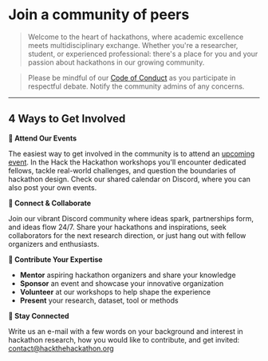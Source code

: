 <!--
.. title: Join Us
.. slug: join-us
.. hide_title: false
.. date: 2024-11-21 19:32:16 UTC
.. tags: 
.. category: 
.. link: 
.. description: 
.. type: text
-->

# Join a community of peers

> Welcome to the heart of hackathons, where academic excellence meets multidisciplinary exchange. Whether you're a researcher, student, or experienced professional: there's a place for you and your passion about hackathons in our growing community.

> Please be mindful of our <a href="/docs/codeofconduct.pdf" target="_blank">Code of Conduct</a> as you participate in respectful debate. Notify the community admins of any concerns.

---

## 4 Ways to Get Involved

**🚀 Attend Our Events**

The easiest way to get involved in the community is to attend an [upcoming event](events/). In the Hack the Hackathon workshops you'll encounter dedicated fellows, tackle real-world challenges, and question the boundaries of hackathon design. Check our shared calendar on Discord, where you can also post your own events.

**💬 Connect & Collaborate**

Join our vibrant Discord community where ideas spark, partnerships form, and ideas flow 24/7. Share your hackathons and inspirations, seek collaborators for the next research direction, or just hang out with fellow organizers and enthusiasts.

**🤝 Contribute Your Expertise**

- **Mentor** aspiring hackathon organizers and share your knowledge
- **Sponsor** an event and showcase your innovative organization
- **Volunteer** at our workshops to help shape the experience
- **Present** your research, dataset, tool or methods

**📝 Stay Connected**

Write us an e-mail with a few words on your background and interest in hackathon research, how you would like to contribute, and get invited: <a href="mailto:contact@hackthehackathon.org" target="_blank">contact@hackthehackathon.org</a>

